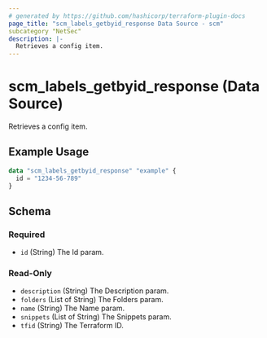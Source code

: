 ```yaml
---
# generated by https://github.com/hashicorp/terraform-plugin-docs
page_title: "scm_labels_getbyid_response Data Source - scm"
subcategory "NetSec"
description: |-
  Retrieves a config item.
---
```


# scm_labels_getbyid_response (Data Source)

Retrieves a config item.

## Example Usage

```terraform
data "scm_labels_getbyid_response" "example" {
  id = "1234-56-789"
}
```

<!-- schema generated by tfplugindocs -->
## Schema

### Required

- `id` (String) The Id param.

### Read-Only

- `description` (String) The Description param.
- `folders` (List of String) The Folders param.
- `name` (String) The Name param.
- `snippets` (List of String) The Snippets param.
- `tfid` (String) The Terraform ID.
